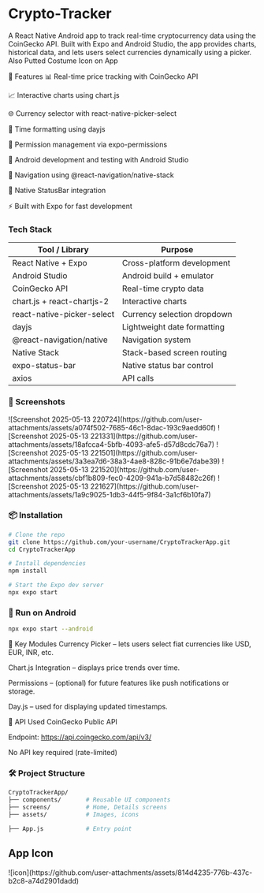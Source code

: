 # Crypto-Tracker
A React Native Android app to track real-time cryptocurrency data using the CoinGecko API. 
Built with Expo and Android Studio, the app provides charts, historical data, and lets users select currencies dynamically using a picker.
Also Putted Costume Icon on App

🚀 Features
📊 Real-time price tracking with CoinGecko API

📈 Interactive charts using chart.js

🌐 Currency selector with react-native-picker-select

📆 Time formatting using dayjs

🔐 Permission management via expo-permissions

📲 Android development and testing with Android Studio

🧭 Navigation using @react-navigation/native-stack

🌙 Native StatusBar integration

⚡ Built with Expo for fast development

<h3>Tech Stack</h3>

| Tool / Library             | Purpose                     |
| -------------------------- | --------------------------- |
| React Native + Expo        | Cross-platform development  |
| Android Studio             | Android build + emulator    |
| CoinGecko API              | Real-time crypto data       |
| chart.js + react-chartjs-2 | Interactive charts          |
| react-native-picker-select | Currency selection dropdown |
| dayjs                      | Lightweight date formatting |
| @react-navigation/native   | Navigation system           |
| Native Stack               | Stack-based screen routing  |
| expo-status-bar            | Native status bar control   |
| axios                      | API calls                   |


<h3>📸 Screenshots</h3>
![Screenshot 2025-05-13 220724](https://github.com/user-attachments/assets/a074f502-7685-46c1-8dac-193c9aedd60f)
![Screenshot 2025-05-13 221331](https://github.com/user-attachments/assets/18afcca4-5bfb-4093-afe5-d57d8cdc76a7)
![Screenshot 2025-05-13 221501](https://github.com/user-attachments/assets/3a3ea7d6-38a3-4ae8-828c-91b6e7dabe39)
![Screenshot 2025-05-13 221520](https://github.com/user-attachments/assets/cbf1b809-fec0-4209-941a-b7d58482c26f)
![Screenshot 2025-05-13 221627](https://github.com/user-attachments/assets/1a9c9025-1db3-44f5-9f84-3a1cf6b10fa7)

<h3>📦 Installation</h3>

``` bash
# Clone the repo
git clone https://github.com/your-username/CryptoTrackerApp.git
cd CryptoTrackerApp

# Install dependencies
npm install

# Start the Expo dev server
npx expo start
```

<h3>📱 Run on Android</h3>

```bash
npx expo start --android

```
🧪 Key Modules
Currency Picker – lets users select fiat currencies like USD, EUR, INR, etc.

Chart.js Integration – displays price trends over time.

Permissions – (optional) for future features like push notifications or storage.

Day.js – used for displaying updated timestamps.

🔗 API Used
CoinGecko Public API

Endpoint: https://api.coingecko.com/api/v3/

No API key required (rate-limited)

<h3>🛠️ Project Structure</h3>

```bash
CryptoTrackerApp/
├── components/       # Reusable UI components
├── screens/          # Home, Details screens
├── assets/           # Images, icons

├── App.js            # Entry point

```

<h2>App Icon</h2>
![icon](https://github.com/user-attachments/assets/814d4235-776b-437c-b2c8-a74d2901dadd)
